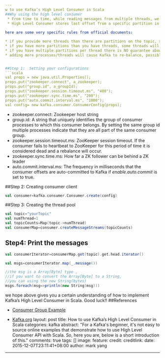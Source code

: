 ```yaml
---
w to use Kafka’s High Level Consumer in Scala
##Why using the high level consumer
 * From time to time, while reading messages from multiple threads, we want to know how those data are consumed rather than the order of data.
 * High Level Consumer stores last offset from a specific partition in ZooKeeper, so when restarting, it would be re-consumed the msg from the last offset.
 
here are some very specific rules from official documents:

* if you provide more threads than there are partitions on the topic, some threads will never see a message
* if you have more partitions than you have threads, some threads will receive data from multiple partitions
* if you have multiple partitions per thread there is NO guarantee about the order you receive messages, other than that within the partition the offsets will be sequential. For example, you may receive 5 messages from partition 10 and 6 from partition 11, then 5 more from partition 10 followed by 5 more from partition 10 even if partition 11 has data available.
* adding more processes/threads will cause Kafka to re-balance, possibly changing the assignment of a Partition to a Thread.


##Step 1:  Setting your configurations
```scala
val props = new java.util.Properties();
props.put("zookeeper.connect", a_zookeeper);
props.put("group.id", a_groupId);
props.put("zookeeper.session.timeout.ms", "400");
props.put("zookeeper.sync.time.ms", "200");
props.put("auto.commit.interval.ms", "1000");
val config= new kafka.consumer.ConsumerConfig(props);
```


 - zookeeper.connect: Zookeeper host string
 - group.id: 	A string that uniquely identifies the group of consumer processes to which this consumer belongs. By setting the same group id multiple processes indicate that they are all part of the same consumer group.
 - zookeeper.session.timeout.ms: ZooKeeper session timeout. If the consumer fails to heartbeat to ZooKeeper for this period of time it is considered dead and a rebalance will occur.
 - zookeeper.sync.time.ms: How far a ZK follower can be behind a ZK leader
 - auto.commit.interval.ms: The frequency in milliseconds that the consumer offsets are auto-committed to Kafka if *enable.auto.commit* is set to true.

##Step 2: Creating consumer client 
```scala
val consumer=kafka.consumer.Consumer.create(config)
```


##Step 3: Creating the thread pool
```scala
val topic="yourTopic"
val numThread=1
val topicCounts=Map(topic->numThread)
val consumerMap=consumer.createMessageStreams(topicCounts)
```
## Step4: Print the messages
```scala
val consumerIterator=consumerMap.get(topic).get.head.iterator()  

val msgs=consumerIterator.map(_.message())

//the msg is a Array[Byte] type , 
//if you want to convert the Array[Byte] to a String, 
//you can using the new String(bytes)
msgs.foreach(msg=>println(new String(msg)))
```
we hope above gives you a certain understanding of how to implement Kafka’s High Level Consumer in Scala.
Good luck!!
##References
* [Consumer Group Example](https://cwiki.apache.org/confluence/display/KAFKA/Consumer+Group+Example)

* [Kafka.org](http://kafka.apache.org/)
layout: post
title: How to use Kafka’s High Level Consumer in Scala
categories: kafka
abstract: "For a Kafka's beginner, it's not easy to source online examples that demonstrate how to use High Level Consumer API with Scala. So, here you are, below is a short introduction of this."
comments: true
tags: []
image:
  feature:
  credit: 
  creditlink: 
date: 2015-12-07T23:11:41+08:00
author: mark yang
---
```





